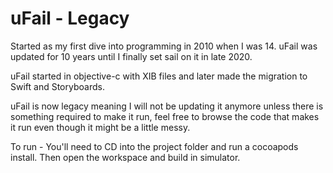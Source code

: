 # uFail - Legacy

Started as my first dive into programming in 2010 when I was 14. uFail was updated for 10 years until I finally set sail on it in late 2020. 

uFail started in objective-c with XIB files and later made the migration to Swift and Storyboards.

uFail is now legacy meaning I will not be updating it anymore unless there is something required to make it run, feel free to browse the code that makes it run even though it might be a little messy. 

To run - You'll need to CD into the project folder and run a cocoapods install. Then open the workspace and build in simulator.
